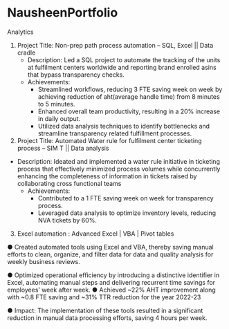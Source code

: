 # NausheenPortfolio
Analytics
1. Project Title: Non-prep path process automation – SQL, Excel || Data cradle
   - Description: Led a SQL project to automate the tracking of the units at fulfilment centers worldwide and reporting  brand enrolled asins that bypass transparency checks.
   - Achievements:
     - Streamlined workflows, reducing 3 FTE saving week on week by achieving reduction of aht(average handle time) from 8 minutes to 5 minutes.
     - Enhanced overall team productivity, resulting in a 20% increase in daily output.
     - Utilized data analysis techniques to identify bottlenecks and streamline transparency related fulfillment processes.
2. Project Title: Automated Water rule for fulfilment center ticketing process – SIM T || Data analysis
- Description: Ideated and implemented a water rule initiative in ticketing process that effectively minimized process volumes while concurrently enhancing the completeness of information in tickets raised by collaborating cross functional teams
   - Achievements:
     - Contributed to a 1 FTE saving week on week for transparency process.
     - Leveraged data analysis to optimize inventory levels, reducing NVA tickets by 60%.
3. Excel automation : Advanced Excel | VBA | Pivot tables                                                                                

●	Created automated tools using Excel and VBA, thereby saving manual efforts to clean, organize, and filter data for data and quality analysis for weekly business reviews.

●	Optimized operational efficiency by introducing a distinctive identifier in Excel, automating manual steps and delivering recurrent time savings for employees’ week after week.
●	Achieved ~22% AHT improvement along with ~0.8 FTE saving and ~31% TTR reduction for the year 2022-23

●	Impact: The implementation of these tools resulted in a significant reduction in manual data processing efforts, saving 4 hours per week.


